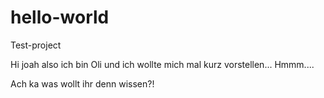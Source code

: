 # hello-world
Test-project

Hi joah also ich bin Oli und ich wollte mich mal kurz vorstellen...
Hmmm....


Ach ka was wollt ihr denn wissen?!
